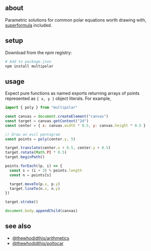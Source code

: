 ## about

Parametric solutions for common polar equations worth drawing with, [superformula](https://en.wikipedia.org/wiki/Superformula) included.

## setup

Download from the _npm_ registry:

```sh
# Add to package.json
npm install multipolar
```

## usage

Expect pure functions as named exports returning arrays of points represented as `{ x, y }` object literals. For example,

```js
import { poly } from "multipolar"

const canvas = document.createElement("canvas")
const target = canvas.getContext("2d")
const center = { x: canvas.width * 0.5, y: canvas.height * 0.5 }

// Draw an evil pentagram
const points = poly(center.y, 5)

target.translate(center.x + 0.5, center.y + 0.5)
target.rotate(Math.PI * 0.5)
target.beginPath()

points.forEach((p, i) => {
  const s = (i + 3) % points.length
  const n = points[s]

  target.moveTo(p.x, p.y)
  target.lineTo(n.x, n.y)
})

target.stroke()

document.body.appendChild(canvas)
```

## see also

- [@thewhodidthis/arithmetics](https://github.com/thewhodidthis/arithmetics)
- [@thewhodidthis/poltocar](https://github.com/thewhodidthis/poltocar)

